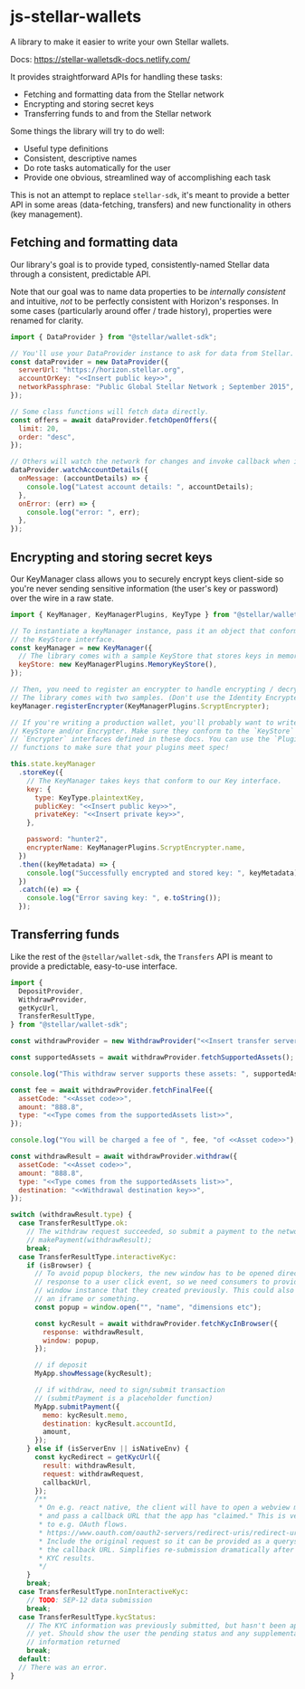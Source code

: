 # js-stellar-wallets

A library to make it easier to write your own Stellar wallets.

Docs: https://stellar-walletsdk-docs.netlify.com/

It provides straightforward APIs for handling these tasks:

- Fetching and formatting data from the Stellar network
- Encrypting and storing secret keys
- Transferring funds to and from the Stellar network

Some things the library will try to do well:

- Useful type definitions
- Consistent, descriptive names
- Do rote tasks automatically for the user
- Provide one obvious, streamlined way of accomplishing each task

This is not an attempt to replace `stellar-sdk`, it's meant to provide a better
API in some areas (data-fetching, transfers) and new functionality in others
(key management).

## Fetching and formatting data

Our library's goal is to provide typed, consistently-named Stellar data through
a consistent, predictable API.

Note that our goal was to name data properties to be _internally consistent_ and
intuitive, _not_ to be perfectly consistent with Horizon's responses. In some
cases (particularly around offer / trade history), properties were renamed for
clarity.

```js
import { DataProvider } from "@stellar/wallet-sdk";

// You'll use your DataProvider instance to ask for data from Stellar.
const dataProvider = new DataProvider({
  serverUrl: "https://horizon.stellar.org",
  accountOrKey: "<<Insert public key>>",
  networkPassphrase: "Public Global Stellar Network ; September 2015",
});

// Some class functions will fetch data directly.
const offers = await dataProvider.fetchOpenOffers({
  limit: 20,
  order: "desc",
});

// Others will watch the network for changes and invoke callback when it happens.
dataProvider.watchAccountDetails({
  onMessage: (accountDetails) => {
    console.log("Latest account details: ", accountDetails);
  },
  onError: (err) => {
    console.log("error: ", err);
  },
});
```

## Encrypting and storing secret keys

Our KeyManager class allows you to securely encrypt keys client-side so you're
never sending sensitive information (the user's key or password) over the wire
in a raw state.

```js
import { KeyManager, KeyManagerPlugins, KeyType } from "@stellar/wallet-sdk";

// To instantiate a keyManager instance, pass it an object that conforms to
// the KeyStore interface.
const keyManager = new KeyManager({
  // The library comes with a sample KeyStore that stores keys in memory.
  keyStore: new KeyManagerPlugins.MemoryKeyStore(),
});

// Then, you need to register an encrypter to handle encrypting / decrypting keys.
// The library comes with two samples. (Don't use the Identity Encrypter in prod!)
keyManager.registerEncrypter(KeyManagerPlugins.ScryptEncrypter);

// If you're writing a production wallet, you'll probably want to write your own
// KeyStore and/or Encrypter. Make sure they conform to the `KeyStore` and
// `Encrypter` interfaces defined in these docs. You can use the `PluginTesting`
// functions to make sure that your plugins meet spec!

this.state.keyManager
  .storeKey({
    // The KeyManager takes keys that conform to our Key interface.
    key: {
      type: KeyType.plaintextKey,
      publicKey: "<<Insert public key>>",
      privateKey: "<<Insert private key>>",
    },

    password: "hunter2",
    encrypterName: KeyManagerPlugins.ScryptEncrypter.name,
  })
  .then((keyMetadata) => {
    console.log("Successfully encrypted and stored key: ", keyMetadata);
  })
  .catch((e) => {
    console.log("Error saving key: ", e.toString());
  });
```

## Transferring funds

Like the rest of the `@stellar/wallet-sdk`, the `Transfers` API is meant to
provide a predictable, easy-to-use interface.

```js
import {
  DepositProvider,
  WithdrawProvider,
  getKycUrl,
  TransferResultType,
} from "@stellar/wallet-sdk";

const withdrawProvider = new WithdrawProvider("<<Insert transfer server URL>>");

const supportedAssets = await withdrawProvider.fetchSupportedAssets();

console.log("This withdraw server supports these assets: ", supportedAssets);

const fee = await withdrawProvider.fetchFinalFee({
  assetCode: "<<Asset code>>",
  amount: "888.8",
  type: "<<Type comes from the supportedAssets list>>",
});

console.log("You will be charged a fee of ", fee, "of <<Asset code>>");

const withdrawResult = await withdrawProvider.withdraw({
  assetCode: "<<Asset code>>",
  amount: "888.8",
  type: "<<Type comes from the supportedAssets list>>",
  destination: "<<Withdrawal destination key>>",
});

switch (withdrawResult.type) {
  case TransferResultType.ok:
    // The withdraw request succeeded, so submit a payment to the network.
    // makePayment(withdrawResult);
    break;
  case TransferResultType.interactiveKyc:
    if (isBrowser) {
      // To avoid popup blockers, the new window has to be opened directly in
      // response to a user click event, so we need consumers to provide us a
      // window instance that they created previously. This could also be done in
      // an iframe or something.
      const popup = window.open("", "name", "dimensions etc");

      const kycResult = await withdrawProvider.fetchKycInBrowser({
        response: withdrawResult,
        window: popup,
      });

      // if deposit
      MyApp.showMessage(kycResult);

      // if withdraw, need to sign/submit transaction
      // (submitPayment is a placeholder function)
      MyApp.submitPayment({
        memo: kycResult.memo,
        destination: kycResult.accountId,
        amount,
      });
    } else if (isServerEnv || isNativeEnv) {
      const kycRedirect = getKycUrl({
        result: withdrawResult,
        request: withdrawRequest,
        callbackUrl,
      });
      /**
       * On e.g. react native, the client will have to open a webview manually
       * and pass a callback URL that the app has "claimed." This is very similar
       * to e.g. OAuth flows.
       * https://www.oauth.com/oauth2-servers/redirect-uris/redirect-uris-native-apps/
       * Include the original request so it can be provided as a querystring to
       * the callback URL. Simplifies re-submission dramatically after receiving
       * KYC results.
       */
    }
    break;
  case TransferResultType.nonInteractiveKyc:
    // TODO: SEP-12 data submission
    break;
  case TransferResultType.kycStatus:
    // The KYC information was previously submitted, but hasn't been approved
    // yet. Should show the user the pending status and any supplemental
    // information returned
    break;
  default:
  // There was an error.
}
```
